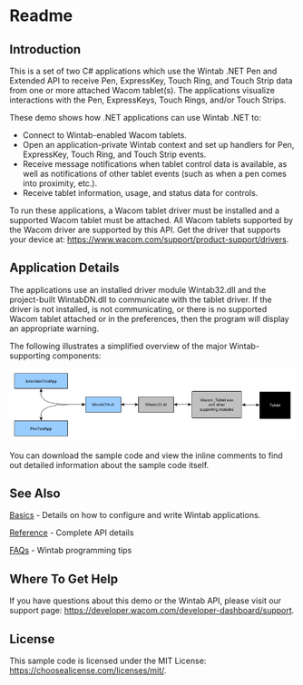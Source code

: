 # Readme

## Introduction
This is a set of two C# applications which use the Wintab .NET Pen and Extended API to receive Pen, ExpressKey, Touch Ring, and Touch Strip data from one or more attached Wacom tablet(s). The applications visualize interactions with the Pen, ExpressKeys, Touch Rings, and/or Touch Strips.

These demo shows how .NET applications can use Wintab .NET to:

* Connect to Wintab-enabled Wacom tablets.
* Open an application-private Wintab context and set up handlers for Pen, ExpressKey, Touch Ring, and Touch Strip events.
* Receive message notifications when tablet control data is available, as well as notifications of other tablet events (such as when a pen comes into proximity, etc.).
* Receive tablet information, usage, and status data for controls. 

To run these applications, a Wacom tablet driver must be installed and a supported Wacom tablet must be attached. All Wacom tablets supported by the Wacom driver are supported by this API. Get the driver that supports your device at: https://www.wacom.com/support/product-support/drivers.


## Application Details
The applications use an installed driver module Wintab32.dll and the project-built WintabDN.dll to communicate with the tablet driver. If the driver is not installed, is not communicating, or there is no supported Wacom tablet attached or in the preferences, then the program will display an appropriate warning.

The following illustrates a simplified overview of the major Wintab-supporting components:

![simplified overview of the major Wintab-supporting components](./Media/sc-wdn-rm-ad.png)

You can download the sample code and view the inline comments to find out detailed information about the sample code itself.


## See Also
[Basics](https://developer-docs.wacom.com/wacom-device-api/docs/wintab-basics) - Details on how to configure and write Wintab applications.  

[Reference](https://developer-docs.wacom.com/wacom-device-api/docs/wintab-reference) - Complete API details 

[FAQs](https://developer-docs.wacom.com/wacom-device-api/docs/wintab-faqs) - Wintab programming tips  



## Where To Get Help
If you have questions about this demo or the Wintab API, please visit our support page: https://developer.wacom.com/developer-dashboard/support.

 
## License
This sample code is licensed under the MIT License: https://choosealicense.com/licenses/mit/.